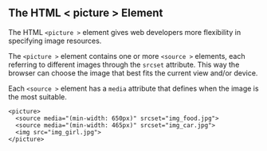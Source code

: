 ## The HTML < picture > Element

The HTML `<picture >` element gives web developers more flexibility in specifying image resources.

The `<picture >` element contains one or more `<source >` elements, each referring to different images through the `srcset` attribute. 
This way the browser can choose the image that best fits the current view and/or device.

Each `<source >` element has a `media` attribute that defines when the image is the most suitable.


```
<picture>
  <source media="(min-width: 650px)" srcset="img_food.jpg">
  <source media="(min-width: 465px)" srcset="img_car.jpg">
  <img src="img_girl.jpg">
</picture> 
```

